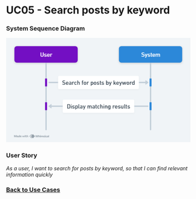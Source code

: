 # UC05 - Search posts by keyword

### System Sequence Diagram

![UC05 SMD](01.Engineering/Search%20Posts%20by%20Keyword.png)

### User Story

_As a user, I want to search for posts by keyword, so that I can find relevant information quickly_

### [Back to Use Cases](../README.md)